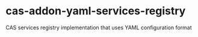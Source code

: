 cas-addon-yaml-services-registry
================================

CAS services registry implementation that uses YAML configuration format
